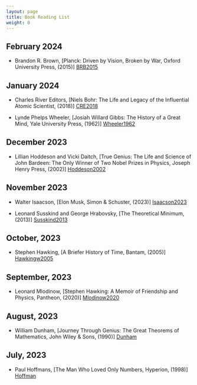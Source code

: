 ```yaml
---
layout: page
title: Book Reading List
weight: 0
---
```


## February 2024

-   Brandon R. Brown, [Planck: Driven by Vision, Broken by War, Oxford University Press, (2015)] [BRB2015]

[BRB2015]: https://www.amazon.com/dp/0190219475

## January 2024

-   Charles River Editors, [Niels Bohr: The Life and Legacy of the Influential Atomic Scientist, (2018)] [CRE2018]

[CRE2018]: https://www.amazon.com/dp/172959610X

-   Lynde Phelps Wheeler, [Josiah Willard Gibbs: The History of a Great Mind, Yale University Press, (1962)] [Wheeler1962]

[Wheeler1962]: https://www.amazon.com/Josiah-Willard-Gibbs-History-Great/dp/B000J177OW

## December 2023

-   Lillian Hoddeson and Vicki Daitch, [True Genius: The Life and Science of John Bardeen: The Only Winner of Two Nobel Prizes in Physics, Joseph Henry Press, (2002)] [Hoddeson2002]

[Hoddeson2002]: https://www.amazon.com/dp/0309084083

## November 2023

-   Walter Isaacson, [Elon Musk, Simon & Schuster, (2023)] [Isaacson2023]

[Isaacson2023]: https://www.amazon.com/Elon-Musk-Walter-Isaacson/dp/1982181281

-   Leonard Susskind and George Hrabovsky, [The Theoretical Minimum, (2013)] [Susskind2013]

[Susskind2013]: https://www.amazon.com/dp/046502811X

## October, 2023

-   Stephen Hawking, [A Briefer History of Time, Bantam, (2005)] [Hawkingw2005]

[Hawkingw2005]: https://www.amazon.com/Briefer-History-Hawking-Mlodinow-Hardcover/dp/B004P7T0QE

## September, 2023

-   Leonard Mlodinow, [Stephen Hawking: A Memoir of Friendship and Physics, Pantheon, (2020)] [Mlodinow2020]

[Mlodinow2020]: https://www.amazon.com/Stephen-Hawking-Memoir-Friendship-Physics/dp/1524748684

## August, 2023

-  William Dunham, [Journey Through Genius: The Great Theorems of Mathematics, John Wiley & Sons, (1990)] [Dunham]

[Dunham]: https://www.amazon.com/gp/product/0471500305

## July, 2023

- Paul Hoffmans, [The Man Who Loved Only Numbers, Hyperion, (1998)] [Hoffman]

[Hoffman]: https://www.amazon.com/Man-Who-Loved-Only-Numbers/dp/0786884061

